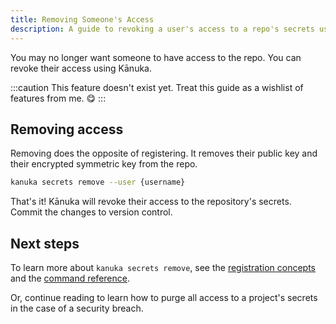 ```yaml
---
title: Removing Someone's Access
description: A guide to revoking a user's access to a repo's secrets using Kānuka.
---
```


You may no longer want someone to have access to the repo. You can revoke their
access using Kānuka.

:::caution
This feature doesn't exist yet. Treat this guide as a wishlist of features from
me. 😋
:::

## Removing access

Removing does the opposite of registering. It removes their public key and
their encrypted symmetric key from the repo.

```bash
kanuka secrets remove --user {username}
```

That's it! Kānuka will revoke their access to the repository's secrets. Commit the
changes to version control.

## Next steps

To learn more about `kanuka secrets remove`, see the [registration concepts](/concepts/registration) and the [command reference](/reference/references).

Or, continue reading to learn how to purge all access to a project's secrets in
the case of a security breach.
